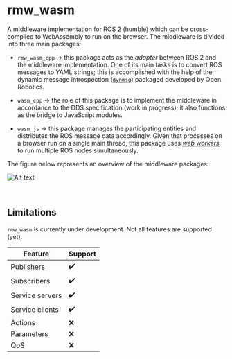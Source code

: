 # rmw_wasm

A middleware implementation for ROS 2 (humble) which can be cross-compiled to WebAssembly to run on the browser. The middleware is divided into three main packages:

- `rmw_wasm_cpp` $\rightarrow$ this package acts as the *adapter* between ROS 2 and the middleware implementation. One of its main tasks is to convert ROS messages to YAML strings; this is accomplished with the help of the dynamic message introspection ([`dynmsg`](https://github.com/osrf/dynamic_message_introspection)) packaged developed by Open Robotics.

- `wasm_cpp` $\rightarrow$ the role of this package is to implement the middleware in accordance to the DDS specification (work in progress); it also  functions as the bridge to JavaScript modules.

- `wasm_js` $\rightarrow$ this package manages the participating entities and distributes the ROS message data accordingly. Given that processes on a browser run on a single main thread, this package uses [*web workers*](https://developer.mozilla.org/en-US/docs/Web/API/Web_Workers_API/Using_web_workers) to run multiple ROS nodes simultaneously.

The figure below represents an overview of the middleware packages:

![Alt text](docs/images/structure_gray.png)

<br>

## Limitations

`rmw_wasm` is currently under development. Not all features are supported (yet).

| Feature         | Support   |
|-----------------|-----------|
| Publishers      | ✔️        |
| Subscribers     | ✔️        |
| Service servers | ✔️        |
| Service clients | ✔️        |
| Actions         | ❌        |
| Parameters      | ❌        |
| QoS             | ❌        |
